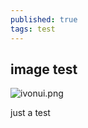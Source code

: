 ```yaml
---
published: true
tags: test
---
```

## image test
![ivonui.png]({{site.baseurl}}/_posts/ivonui.png)

just a test
